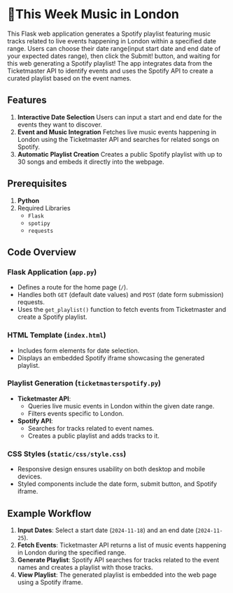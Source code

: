 # 🎸This Week Music in London

This Flask web application generates a Spotify playlist featuring music tracks related to live events happening in London within a specified date range. Users can choose their date range(input start date and end date of your expected dates range), then click the Submit! button, and waiting for this web generating a Spotify playlist! The app integrates data from the Ticketmaster API to identify events and uses the Spotify API to create a curated playlist based on the event names.

## Features

1. **Interactive Date Selection**
   Users can input a start and end date for the events they want to discover.
2. **Event and Music Integration**
   Fetches live music events happening in London using the Ticketmaster API and searches for related songs on Spotify.
3. **Automatic Playlist Creation**
   Creates a public Spotify playlist with up to 30 songs and embeds it directly into the webpage.

## Prerequisites

1. **Python**
2. Required Libraries
   - `Flask`
   - `spotipy`
   - `requests`

## Code Overview

### Flask Application (`app.py`)

- Defines a route for the home page (`/`).
- Handles both `GET` (default date values) and `POST` (date form submission) requests.
- Uses the `get_playlist()` function to fetch events from Ticketmaster and create a Spotify playlist.

### HTML Template (`index.html`)

- Includes form elements for date selection.
- Displays an embedded Spotify iframe showcasing the generated playlist.

### Playlist Generation (`ticketmasterspotify.py`)

- **Ticketmaster API**:
  - Queries live music events in London within the given date range.
  - Filters events specific to London.
- **Spotify API**:
  - Searches for tracks related to event names.
  - Creates a public playlist and adds tracks to it.

### CSS Styles (`static/css/style.css`)

- Responsive design ensures usability on both desktop and mobile devices.
- Styled components include the date form, submit button, and Spotify iframe.

## Example Workflow

1. **Input Dates**:
   Select a start date (`2024-11-18`) and an end date (`2024-11-25`).
2. **Fetch Events**:
   Ticketmaster API returns a list of music events happening in London during the specified range.
3. **Generate Playlist**:
   Spotify API searches for tracks related to the event names and creates a playlist with those tracks.
4. **View Playlist**:
   The generated playlist is embedded into the web page using a Spotify iframe.

